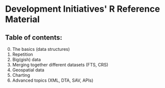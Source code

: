 # Development Initiatives' R Reference Material

## Table of contents:

0. The basics (data structures)
1. Repetition
2. Big(gish) data
3. Merging together different datasets (FTS, CRS)
4. Geospatial data
5. Charting
6. Advanced topics (XML, DTA, SAV, APIs)
